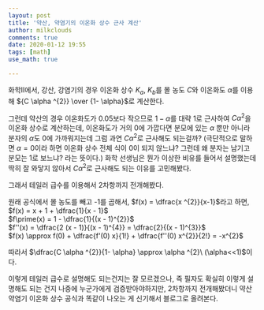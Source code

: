 ```yaml
---
layout: post
title: '약산, 약염기의 이온화 상수 근사 계산'
author: milkclouds
comments: true
date: 2020-01-12 19:55
tags: [math]
use_math: true

---
```


화학II에서, 강산, 강염기의 경우 이온화 상수 $K_{a}$, $K_{b}$를 몰 농도 $C$와 이온화도 $\alpha$를 이용해 ${C \alpha ^{2}} \over {1- \alpha}$로 계산한다.  

그런데 약산의 경우 이온화도가 0.05보다 작으므로 $1 - \alpha$를 대략 1로 근사하여 $C \alpha^{2}$을 이온화 상수로 계산하는데, 이온화도가 거의 0에 가깝다면 분모에 있는 $\alpha$ 뿐만 아니라 분자의 $\alpha$도 0에 가까워지는데 그럼 과연 $C \alpha^{2}$로 근사해도 되는걸까? (극단적으로 말하면 $\alpha=0$이라 하면 이온화 상수 전체 식이 0이 되지 않느냐? 그런데 왜 분자는 남기고 분모는 1로 보느냐? 라는 뜻이다.) 화학 선생님은 뭔가 이상한 비유를 들어서 설명했는데 딱히 잘 와닿지 않아서 $C \alpha^{2}$로 근사해도 되는 이유를 고민해봤다.    


그래서 테일러 급수를 이용해서 2차항까지 전개해봤다.  

원래 공식에서 몰 농도를 빼고 -1를 곱해서, $f(x) = \dfrac{x ^{2}}{x-1}$라고 하면, $f(x) = x + 1 + \dfrac{1}{x - 1}$  
$f\prime(x) = 1 - \dfrac{1}{(x - 1)^{2}}$  
$f''(x) = \dfrac{2 (x - 1)}{(x - 1)^{4}} = \dfrac{2}{(x - 1)^{3}}$  
$f(x) \approx f(0) + \dfrac{f'(0) x}{1!} + \dfrac{f''(0) x^{2}}{2!} = -x^{2}$  

따라서 $\dfrac{C \alpha ^{2}}{1- \alpha} \approx \alpha ^{2}\ (\alpha<<1)$이다.  


이렇게 테일러 급수로 설명해도 되는건지는 잘 모르겠으나, 즉 필자도 확실히 이렇게 설명해도 되는 건지 나중에 누군가에게 검증받아야하지만, 2차항까지 전개해봤더니 약산 약염기 이온화 상수 공식과 똑같이 나오는 게 신기해서 블로그로 올려본다. 